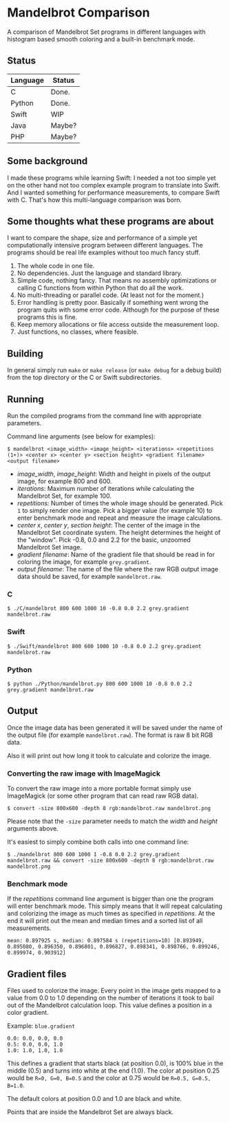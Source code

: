 # Mandelbrot Comparison
A comparison of Mandelbrot Set programs in different languages with histogram based smooth coloring and a built-in benchmark mode.

## Status

| Language | Status |
| -------- | ------ |
| C        | Done.  |
| Python   | Done.  |
| Swift    | WIP    |
| Java     | Maybe? |
| PHP      | Maybe? |

## Some background

I made these programs while learning Swift: I needed a not too simple yet on the other hand not too complex example program to translate into Swift. And I wanted something for performance measurements, to compare Swift with C. That's how this multi-language comparison was born.

## Some thoughts what these programs are about

I want to compare the shape, size and performance of a simple yet computationally intensive program between different languages. The programs should be real life examples without too much fancy stuff.

1. The whole code in one file.
2. No dependencies. Just the language and standard library.
3. Simple code, nothing fancy. That means no assembly optimizations or calling C functions from within Python that do all the work.
4. No multi-threading or parallel code. (At least not for the moment.)
5. Error handling is pretty poor. Basically if something went wrong the program quits with some error code. Although for the purpose of these programs this is fine.
6. Keep memory allocations or file access outside the measurement loop.
7. Just functions, no classes, where feasible.

## Building

In general simply run `make` or `make release` (or `make debug` for a debug build) from the top directory or the C or Swift subdirectories.

## Running

Run the compiled programs from the command line with appropriate parameters.

Command line arguments (see below for examples):

```
$ mandelbrot <image_width> <image_height> <iterations> <repetitions (1+)> <center x> <center y> <section height> <gradient filename> <output filename>
```

- *image_width*, *image_height*: Width and height in pixels of the output image, for example 800 and 600.
- *iterations*: Maximum number of iterations while calculating the Mandelbrot Set, for example 100.
- *repetitions*: Number of times the whole image should be generated. Pick `1` to simply render one image. Pick a bigger value (for example 10) to enter benchmark mode and repeat and measure the image calculations.
- *center x*, *center y*, *section height*: The center of the image in the Mandelbrot Set coordinate system. The height determines the height of the "window". Pick -0.8, 0.0 and 2.2 for the basic, unzoomed Mandelbrot Set image.
- *gradient filename*: Name of the gradient file that should be read in for coloring the image, for example `grey.gradient`.
- *output filename*: The name of the file where the raw RGB output image data should be saved, for example `mandelbrot.raw`.

### C
```
$ ./C/mandelbrot 800 600 1000 10 -0.8 0.0 2.2 grey.gradient mandelbrot.raw
```
### Swift
```
$ ./Swift/mandelbrot 800 600 1000 10 -0.8 0.0 2.2 grey.gradient mandelbrot.raw
```
### Python
```
$ python ./Python/mandelbrot.py 800 600 1000 10 -0.8 0.0 2.2 grey.gradient mandelbrot.raw
```

## Output

Once the image data has been generated it will be saved under the name of the output file (for example `mandelbrot.raw`). The format is raw 8 bit RGB data.

Also it will print out how long it took to calculate and colorize the image.

### Converting the raw image with ImageMagick

To convert the raw image into a more portable format simply use ImageMagick (or some other program that can read raw RGB data).

```
$ convert -size 800x600 -depth 8 rgb:mandelbrot.raw mandelbrot.png
```

Please note that the `-size` parameter needs to match the *width* and *height* arguments above.

It's easiest to simply combine both calls into one command line:

```
$ ./mandelbrot 800 600 1000 1 -0.8 0.0 2.2 grey.gradient mandelbrot.raw && convert -size 800x600 -depth 8 rgb:mandelbrot.raw mandelbrot.png
```

### Benchmark mode

If the *repetitions* command line argument is bigger than one the program will enter benchmark mode. This simply means that it will repeat calculating and colorizing the image as much times as specified in *repetitions*. At the end it will print out the mean and median times and a sorted list of all measurements.

```
mean: 0.897925 s, median: 0.897584 s (repetitions=10) [0.893949, 0.895080, 0.896350, 0.896801, 0.896827, 0.898341, 0.898766, 0.899246, 0.899974, 0.903912]
```

## Gradient files

Files used to colorize the image. Every point in the image gets mapped to a value from 0.0 to 1.0 depending on the number of iterations it took to bail out of the Mandelbrot calculation loop. This value defines a position in a color gradient.

Example: `blue.gradient`
```
0.0: 0.0, 0.0, 0.0
0.5: 0.0, 0.0, 1.0
1.0: 1.0, 1.0, 1.0
```

This defines a gradient that starts black (at position 0.0), is 100% blue in the middle (0.5) and turns into white at the end (1.0). The color at position 0.25 would be `R=0, G=0, B=0.5` and the color at 0.75 would be `R=0.5, G=0.5, B=1.0`.

The default colors at position 0.0 and 1.0 are black and white.

Points that are inside the Mandelbrot Set are always black.
